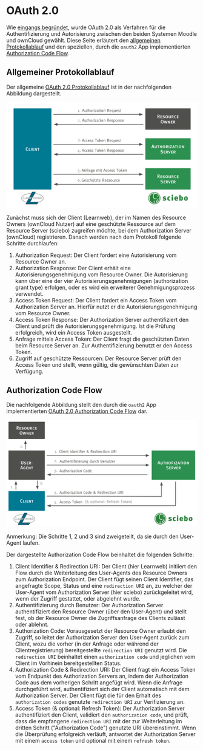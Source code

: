 # OAuth 2.0

Wie [eingangs begründet](../../#authentifizierung-und-autorisierung), wurde OAuth 2.0 als Verfahren für die Authentifizierung und Autorisierung zwischen den beiden Systemen Moodle und ownCloud gewählt. Diese Seite erläutert den [allgemeinen Protokollablauf](#allgemeiner-protokollablauf) und den speziellen, durch die `oauth2` App implementierten [Authorization Code Flow](#authorization-code-flow).

## Allgemeiner Protokollablauf

Der allgemeine [OAuth 2.0 Protokollablauf](https://tools.ietf.org/html/rfc6749#section-1.2) ist in der nachfolgenden Abbildung dargestellt.

![Authorization Code Flow](images/oauth-allgemein.svg)

Zunächst muss sich der Client (Learnweb), der im Namen des Resource Owners (ownCloud Nutzer) auf eine geschützte Ressource auf dem Resource Server (sciebo) zugreifen möchte,
bei dem Authorization Server (ownCloud) registrieren. Danach werden nach dem Protokoll folgende Schritte durchlaufen:

1. Authorization Request: Der Client fordert eine Autorisierung vom Resource Owner an.
2. Authorization Response: Der Client erhält eine Autorisierungsgenehmigung vom Resource Owner. Die Autorisierung kann über eine
der vier Autorisierungsgenehmigungen (authorization grant type) erfolgen, oder es wird ein erweiterer Genehmigungsprozess verwendet.
3. Access Token Request: Der Client fordert ein Access Token vom Authorization Server an. Hierfür nutzt er die Autorisierungsgenehmigung vom Resource Owner.
4. Access Token Response: Der Authorization Server authentifiziert den Client und prüft die Autorisierungsgenehmigung.
Ist die Prüfung erfolgreich, wird ein Access Token ausgestellt.
5. Anfrage mittels Access Token: Der Client fragt die geschützten Daten beim Resource Server an. Zur Authentifizierung benutzt er den Access Token.
6. Zugriff auf geschützte Ressourcen: Der Resource Server prüft den Access Token und stellt, wenn gültig, die gewünschten Daten zur Verfügung.

## Authorization Code Flow

Die nachfolgende Abbildung stellt den durch die `oauth2` App implementierten [OAuth 2.0 Authorization Code Flow](https://tools.ietf.org/html/rfc6749#section-4.1) dar.
 
![Authorization Code Flow](images/authorization-code-flow.svg)

Anmerkung: Die Schritte 1, 2 und 3 sind zweigeteilt, da sie durch den User-Agent laufen.

Der dargestellte Authorization Code Flow beinhaltet die folgenden Schritte:

1. Client Identifier & Redirection URI: Der Client (hier Learnweb) initiiert den Flow durch die Weiterleitung des User-Agents des Resource Owners
zum Authorization Endpoint. Der Client fügt seinen Client Identifier, das angefragte Scope, Status und eine `redirection URI` an, zu welcher der
User-Agent vom Authorization Server (hier sciebo) zurückgeleitet wird, wenn der Zugriff gestattet, oder abgelehnt wurde.
2. Authentifizierung durch Benutzer: Der Authorization Server authentifiziert den Resource Owner (über den User-Agent) und stellt fest,
ob der Resource Owner die Zugriffsanfrage des Clients zulässt oder ablehnt.
3. Authorization Code: Vorausgesetzt der Resource Owner erlaubt den Zugriff, so leitet der Authorization Server den User-Agent zurück zum Client,
wozu die vorher (in der Anfrage oder während der Clientregistrierung) bereitgestellte `redirection URI` genutzt wird. Die 
`redirection URI` beinhaltet einen `authorization code` und jeglichen vom Client im Vorhinein bereitgestellten Status.
4. Authorization Code & Redirection URI: Der Client fragt ein Access Token vom Endpunkt des Authorization Servers an, indem
der Authorization Code aus dem vorherigen Schritt angefügt wird. Wenn die Anfrage durchgeführt wird, authentifiziert sich der Client
automatisch mit dem Authorization Server. Der Client fügt die für den Erhalt des `authorization codes` genutzte `redirection URI`
zur Verifizierung an.
5. Access Token (& optional: Refresh Token): Der Authorization Server authentifiziert den Client, validiert den `authorization code`, und
prüft, dass die empfangene `redirection URI` mit der zur Weiterleitung im dritten Schritt ("Authorization Code") genutzte URI übereinstimmt.
Wenn die Überprüfung erfolgreich verläuft, antwortet der Authorization Server mit einem `access token` und optional mit einem `refresh token`.
